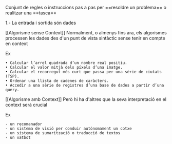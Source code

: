 Conjunt de regles o instruccions pas a pas per ==resoldre un problema== o realitzar una ==tasca==

1.- La entrada i sortida són dades


[[Algorisme sense Context]]
Normalment, o almenys fins ara, els algorismes processen les dades des d'un punt de vista sintàctic sense tenir en compte en context

Ex

	• Calcular l’arrel quadrada d’un nombre real positiu.
	• Calcular el valor mitjà dels píxels d’una imatge.
	• Calcular el recorregut més curt que passa per una sèrie de ciutats (TSP).
	• Ordenar una llista de cadenes de caràcters.
	• Accedir a una sèrie de registres d’una base de dades a partir d’una query.


[[Algorisme amb Context]]
Però hi ha d'altres que la seva interpretació en el context serà crucial

Ex

	- un recomanador
	- un sistema de visió per conduir autònomament un cotxe
	- un sistema de sumarització o traducció de textos
	- un xatbot
